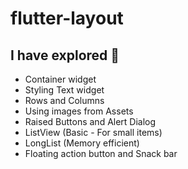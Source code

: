 # flutter-layout

## I have explored :mag_right:

- Container widget
- Styling Text widget
- Rows and Columns
- Using images from Assets
- Raised Buttons and Alert Dialog
- ListView (Basic - For small items)
- LongList (Memory efficient)
- Floating action button and Snack bar